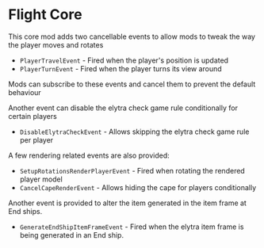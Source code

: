 # Flight Core
This core mod adds two cancellable events to allow mods to tweak the way the player moves and rotates
 
 - `PlayerTravelEvent` - Fired when the player's position is updated
 - `PlayerTurnEvent` - Fired when the player turns its view around

Mods can subscribe to these events and cancel them to prevent the default behaviour

Another event can disable the elytra check game rule conditionally for certain players
 - `DisableElytraCheckEvent` - Allows skipping the elytra check game rule per player

A few rendering related events are also provided:
 - `SetupRotationsRenderPlayerEvent` - Fired when rotating the rendered player model
 - `CancelCapeRenderEvent` - Allows hiding the cape for players conditionally

Another event is provided to alter the item generated in the item frame at End ships.
 - `GenerateEndShipItemFrameEvent` - Fired when the elytra item frame
   is being generated in an End ship.
